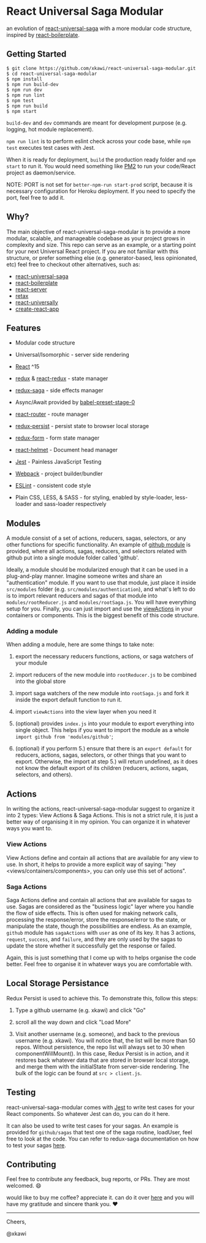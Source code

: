 
# React Universal Saga Modular

an evolution of [react-universal-saga](https://github.com/xkawi/react-universal-saga) with a more modular code structure, inspired by [react-boilerplate](https://github.com/mxstbr/react-boilerplate).

## Getting Started

```
$ git clone https://github.com/xkawi/react-universal-saga-modular.git
$ cd react-universal-saga-modular
$ npm install
$ npm run build-dev
$ npm run dev
$ npm run lint
$ npm test
$ npm run build
$ npm start
```

`build-dev` and `dev` commands are meant for development purpose (e.g. logging, hot module replacement).

`npm run lint` is to perform eslint check across your code base, while `npm test` executes test cases with Jest.

When it is ready for deployment, `build` the production ready folder and `npm start` to run it. You would need something like [PM2](https://github.com/Unitech/pm2) to run your code/React project as daemon/service.

NOTE: PORT is not set for `better-npm-run start-prod` script, because it is necessary configuration for Heroku deployment. If you need to specify the port, feel free to add it.

## Why?

The main objective of react-universal-saga-modular is to provide a more modular, scalable, and manageable codebase as your project grows in complexity and size. This repo can serve as an example, or a starting point for your next Universal React project. If you are not familiar with this structure, or prefer something else (e.g. generator-based, less opinionated, etc) feel free to checkout other alternatives, such as:

* [react-universal-saga](https://github.com/xkawi/react-universal-saga)
* [react-boilerplate](https://github.com/mxstbr/react-boilerplate)
* [react-server](https://github.com/redfin/react-server)
* [retax](https://github.com/retaxJS/retax)
* [react-universally](https://github.com/ctrlplusb/react-universally)
* [create-react-app](https://github.com/facebookincubator/create-react-app)

## Features

* Modular code structure

* Universal/Isomorphic - server side rendering

* [React](https://facebook.github.io/react/) ^15

* [redux](https://github.com/reactjs/redux) & [react-redux](https://github.com/reactjs/react-redux) - state manager

* [redux-saga](https://github.com/yelouafi/redux-saga) - side effects manager

* Async/Await provided by [babel-preset-stage-0](https://babeljs.io/docs/plugins/preset-stage-0/)

* [react-router](https://github.com/ReactTraining/react-router/tree/v2.8.1) - route manager

* [redux-persist](https://github.com/rt2zz/redux-persist) - persist state to browser local storage

* [redux-form](https://github.com/erikras/redux-form) - form state manager 

* [react-helmet](https://github.com/nfl/react-helmet) - Document head manager

* [Jest](https://github.com/facebook/jest) - Painless JavaScript Testing

* [Webpack](https://webpack.github.io/) - project builder/bundler

* [ESLint](http://eslint.org/) - consistent code style

* Plain CSS, LESS, & SASS - for styling, enabled by style-loader, less-loader and sass-loader respectively

## Modules

A module consist of a set of actions, reducers, sagas, selectors, or any other functions for specific functionality. An example of [github module](https://github.com/xkawi/react-universal-saga-modular/tree/master/src/modules/github) is provided, where all actions, sagas, reducers, and selectors related with github put into a single module folder called 'github'.

Ideally, a module should be modularized enough that it can be used in a plug-and-play manner. Imagine someone writes and share an "authentication" module. If you want to use that module, just place it inside `src/modules` folder (e.g. `src/modules/authentication`), and what's left to do is to import relevant reducers and sagas of that module into `modules/rootReducer.js` and `modules/rootSaga.js`. You will have everything setup for you. Finally, you can just import and use the [viewActions](#view-actions) in your containers or components. This is the biggest benefit of this code structure.

### Adding a module

When adding a module, here are some things to take note:

1. export the necessary reducers functions, actions, or saga watchers of your module

2. import reducers of the new module into `rootReducer.js` to be combined into the global store

3. import saga watchers of the new module into `rootSaga.js` and fork it inside the export default function to run it.

4. import `viewActions` into the view layer when you need it

5. (optional) provides `index.js` into your module to export everything into single object. This helps if you want to import the module as a whole `import github from 'modules/github'`;

6. (optional) if you perform 5.) ensure that there is an `export default` for reducers, actions, sagas, selectors, or other things that you want to export. Otherwise, the import at step 5.) will return undefined, as it does not know the default export of its children (reducers, actions, sagas, selectors, and others).

## Actions

In writing the actions, react-universal-saga-modular suggest to organize it into 2 types: View Actions & Saga Actions. This is not a strict rule, it is just a better way of organising it in my opinion. You can organize it in whatever ways you want to.

### View Actions

View Actions define and contain all actions that are available for any view to use. In short, it helps to provide a more explicit way of saying: "hey <views/containers/components>, you can only use this set of actions".

### Saga Actions

Saga Actions define and contain all actions that are available for sagas to use. Sagas are considered as the "business logic" layer where you handle the flow of side effects. This is often used for making network calls, processing the response/error, store the response/error to the state, or manipulate the state, though the possibilities are endless. As an example, `github` module has `sagaActions` with `user` as one of its key. It has 3 actions, `request`, `success`, and `failure`, and they are only used by the sagas to update the store whether it successfully get the response or failed.

Again, this is just something that I come up with to helps organise the code better. Feel free to organise it in whatever ways you are comfortable with.

## Local Storage Persistance

Redux Persist is used to achieve this. To demonstrate this, follow this steps:

1. Type a github username (e.g. xkawi) and click "Go"

2. scroll all the way down and click "Load More"

3. Visit another username (e.g. someone), and back to the previous username (e.g. xkawi). You will notice that, the list will be more than 50 repos. Without persistence, the repo list will always set to 30 when componentWillMount(). In this case, Redux Persist is in action, and it restores back whatever data that are stored in browser local storage, and merge them with the initialState from server-side rendering. The bulk of the logic can be found at `src > client.js`.  

## Testing

react-universal-saga-modular comes with [Jest](http://facebook.github.io/jest/) to write test cases for your React components. So whatever Jest can do, you can do it here. 

It can also be used to write test cases for your sagas. An example is provided for `github/sagas` that test one of the saga routine, loadUser, feel free to look at the code. You can refer to redux-saga documentation on how to test your sagas [here](http://yelouafi.github.io/redux-saga/docs/advanced/Testing.html).

## Contributing

Feel free to contribute any feedback, bug reports, or PRs. They are most welcomed. :smile:

would like to buy me coffee? appreciate it. can do it over [here](https://www.paypal.me/KawiXiao/3usd) and you will have my gratitude and sincere thank you. :heart: 

---

Cheers,

@xkawi
